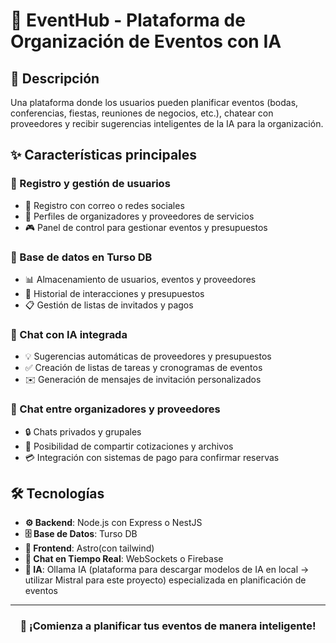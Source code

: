 # 🎉 EventHub - Plataforma de Organización de Eventos con IA

## 📝 Descripción
Una plataforma donde los usuarios pueden planificar eventos (bodas, conferencias, fiestas, reuniones de negocios, etc.), chatear con proveedores y recibir sugerencias inteligentes de la IA para la organización.

## ✨ Características principales

### 👥 Registro y gestión de usuarios
- 📧 Registro con correo o redes sociales
- 👤 Perfiles de organizadores y proveedores de servicios
- 🎮 Panel de control para gestionar eventos y presupuestos

### 💾 Base de datos en Turso DB
- 📊 Almacenamiento de usuarios, eventos y proveedores
- 📜 Historial de interacciones y presupuestos
- 📋 Gestión de listas de invitados y pagos

### 🤖 Chat con IA integrada
- 💡 Sugerencias automáticas de proveedores y presupuestos
- ✅ Creación de listas de tareas y cronogramas de eventos
- ✉️ Generación de mensajes de invitación personalizados

### 💬 Chat entre organizadores y proveedores
- 🔒 Chats privados y grupales
- 📎 Posibilidad de compartir cotizaciones y archivos
- 💳 Integración con sistemas de pago para confirmar reservas

## 🛠️ Tecnologías 
- **⚙️ Backend**: Node.js con Express o NestJS
- **🗄️ Base de Datos**: Turso DB
- **🎨 Frontend**: Astro(con tailwind)
- **🔌 Chat en Tiempo Real**: WebSockets o Firebase
- **🧠 IA**: Ollama IA (plataforma para descargar modelos de IA en local -> utilizar Mistral para este proyecto) especializada en planificación de eventos

---
<div align="center">
  <h3>🚀 ¡Comienza a planificar tus eventos de manera inteligente!</h3>
</div>
